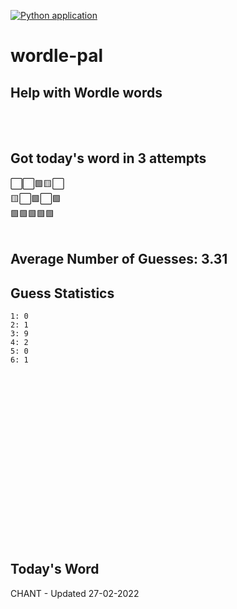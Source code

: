 [![Python application](https://github.com/schleising/wordle-pal/actions/workflows/python-app.yml/badge.svg)](https://github.com/schleising/wordle-pal/actions/workflows/python-app.yml)
# wordle-pal
## Help with Wordle words
</br>
</br>

## Got today's word in 3 attempts</br>
⬜⬜🟩🟨⬜\
🟨⬜🟩⬜🟩\
🟩🟩🟩🟩🟩\
</br>
## Average Number of Guesses: 3.31</br>
## Guess Statistics</br>
    1: 0
    2: 1
    3: 9
    4: 2
    5: 0
    6: 1
</br>
</br>
</br>
</br>
</br>
</br>
</br>
</br>
</br>
</br>
</br>
</br>
</br>
</br>
</br>
</br>

## Today's Word
CHANT - Updated 27-02-2022
